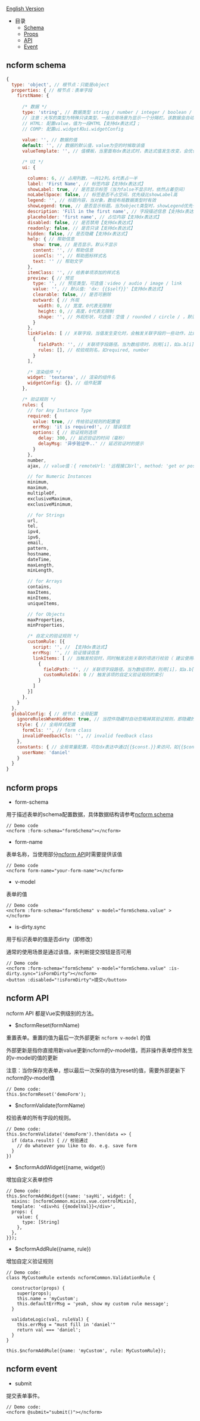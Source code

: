 [English Version](CONFIG.md)

- 目录
  - [Schema](#ncform-schema)
  - [Props](#ncform-props)
  - [API](#ncform-API)
  - [Event](#ncform-event)

## ncform schema

```js
{
  type: 'object', // 根节点：只能是object
  properties: { // 根节点：表单字段
    firstName: {
      
      /* 数据 */
      type: 'string', // 数据类型 string / number / integer / boolean / object / array / HTML / COMP 
      // 注意：大写的类型为特殊只读类型，一般应用场景为显示一个分隔栏。该数据会自动过滤掉
      // HTML: 配置value，值为一段HTML【支持dx表达式】; 
      // COMP: 配置ui.widget和ui.widgetConfig
      
      value: '', // 数据的值
      default: '', // 数据的默认值，value为空的时候取该值 
      valueTemplate: '', // 值模板，当里面有dx表达式时，表达式值发生改变，会优化取该值作为value（即会覆盖用户所填的值）

      /* UI */
      ui: {

        columns: 6, // 占用列数，一共12列。6代表占一半
        label: 'First Name', // 标签内容【支持dx表达式】
        showLabel: true, // 是否显示标签（当为false不显示时，依然占着空间）
        noLabelSpace: false, // 标签是否不占空间，优先级比showLabel高
        legend: '', // 标题内容，当对象，数组布局数据类型时有效
        showLegend: true, // 是否显示标题。当为object类型时，showLegend优先于showLabel，所以需要设置showLegend为false时label才生效
        description: 'Fill in the first name', // 字段描述信息【支持dx表达式】
        placeholder: 'first name', // 占位内容【支持dx表达式】
        disabled: false, // 是否禁用【支持dx表达式】
        readonly: false, // 是否只读【支持dx表达式】
        hidden: false, // 是否隐藏【支持dx表达式】
        help: { // 帮助信息
          show: true, // 是否显示，默认不显示
          content: '', // 帮助信息
          iconCls: '', // 帮助图标样式名
          text: '' // 帮助文字
        },
        itemClass: '', // 给表单项添加的样式名
        preview: { // 预览
          type: '', // 预览类型，可选值：video / audio / image / link
          value: '', // 默认值: 'dx: {{$self}}'【支持dx表达式】
          clearable: false, // 是否可删除
          outward: { // 外观
            width: 0, // 宽度，0代表无限制
            height: 0, // 高度，0代表无限制
            shape: '', // 外观形状，可选值：空值 / rounded / circle / ，默认值为空
          }
        },
        linkFields: [ // 关联字段，当值发生变化时，会触发关联字段的一些动作，比如校验
          {
            fieldPath: '', // 关联项字段路径。当为数组项时，则用[i]，如a.b[i].c
            rules: [], // 校验规则名，如required, number
          }
        ],

        /* 渲染组件 */
        widget: 'textarea', // 渲染的组件名
        widgetConfig: {}, // 组件配置
      },

      /* 验证规则 */
      rules: {
        // for Any Instance Type
        required: {
          value: true, // 传给验证规则的配置值
          errMsg: 'it is required!', // 错误信息
          options: { // 验证规则选项
            delay: 300, // 延迟验证的时间（毫秒）
            delayMsg: '异步验证中..' // 延迟验证时的提示
          }
        },
        number,
        ajax, // value值：{ remoteUrl: '远程接口Url', method: 'get or post', paramName: '请求参数名，值为控件的值', otherParams: {} }

        // for Numeric Instances 
        minimum,
        maximum,
        multipleOf,
        exclusiveMaximum,
        exclusiveMinimum,

        // for Strings
        url,
        tel,
        ipv4,
        ipv6,        
        email,
        pattern,
        hostname,
        dateTime,
        maxLength,
        minLength,

        // for Arrays
        contains,
        maxItems,
        minItems,
        uniqueItems,

        // for Objects
        maxProperties,
        minProperties,

        /* 自定义的验证规则 */
        customRule: [{
          script: '', // 【支持dx表达式】
          errMsg: '', // 验证错误信息
          linkItems: [ // 当触发校验时，同时触发这些关联的项进行校验（ 建议使用ui.linkFields来替代这里的功能 ）
            {
              fieldPath: '', // 关联项字段路径。当为数组项时，则用[i]，如a.b[i].c
              customRuleIdx: 0 // 触发该项的自定义验证规则的索引
            }
          ]
        }]
      },
    }
  },
  globalConfig: { // 根节点：全局配置
    ignoreRulesWhenHidden: true, // 当控件隐藏时自动忽略掉其验证规则，即隐藏的控件验证规则不生效。默认为true
    style: { // 全局样式配置
      formCls: '', // form class
      invalidFeedbackCls: '', // invalid feedback class 
    },
    constants: { // 全局常量配置，可在dx表达中通过{{$const.}}来访问，如{{$const.userName}}
      userName: 'daniel'
    }
  }
}

```

## ncform props

- form-schema

用于描述表单的schema配置数据，具体数据结构请参考[ncform schema](#ncform-schema)

```
// Demo code
<ncform :form-schema="formSchema"></ncform>
```

- form-name

表单名称，当使用部分[ncform API](#ncform-api)时需要提供该值

```
// Demo code
<ncform form-name="your-form-name"></ncform>
```

- v-model

表单的值

```
// Demo code
<ncform :form-schema="formSchema" v-model="formSchema.value" ></ncform>
```

- is-dirty.sync

用于标识表单的值是否dirty（即修改）

通常的使用场景是通过该值，来判断提交按钮是否可用

```
// Demo code
<ncform :form-schema="formSchema" v-model="formSchema.value" :is-dirty.sync="isFormDirty"></ncform>
<button :disabled="!isFormDirty">提交</button>
```

## ncform API

ncform API 都是Vue实例级别的方法。

- $ncformReset(formName)

重置表单。重置的值为最后一次外部更新 `ncform v-model` 的值

外部更新是指你直接用新value更新ncform的v-model值，而非操作表单控件发生的v-model的值的更新

注意：当你保存完表单，想以最后一次保存的值为reset的值，需要外部更新下ncform的v-model值

```
// Demo code:
this.$ncformReset('demoForm');
```

- $ncformValidate(formName)

校验表单的所有字段的规则。

```
// Demo code:
this.$ncformValidate('demoForm').then(data => {
  if (data.result) { // 校验通过
    // do whatever you like to do. e.g. save form
  }
})
```

- $ncformAddWidget({name, widget})

增加自定义表单控件

```
// Demo code:
this.$ncformAddWidget({name: 'sayHi', widget: {
  mixins: [ncformCommon.mixins.vue.controlMixin],
  template: '<div>hi {{modelVal}}</div>',
  props: {
    value: {
      type: [String]
    },
  },
}});
```

- $ncformAddRule({name, rule})

增加自定义验证规则

```
// Demo code:
class MyCustomRule extends ncformCommon.ValidationRule {

  constructor(props) {
    super(props);
    this.name = 'myCustom';
    this.defaultErrMsg = 'yeah, show my custom rule message';
  }

  validateLogic(val, ruleVal) {
    this.errMsg = "must fill in 'daniel'"
    return val === 'daniel';
  }
}

this.$ncformAddRule({name: 'myCustom', rule: MyCustomRule});
```

## ncform event

- submit

提交表单事件。

```
// Demo code:
<ncform @submit="submit()"></ncform>
```
